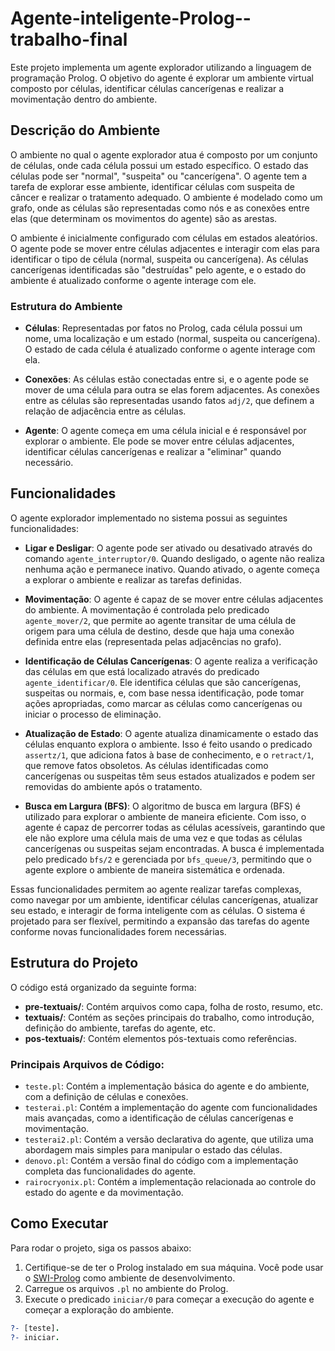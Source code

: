 # Agente-inteligente-Prolog--trabalho-final
Este projeto implementa um agente explorador utilizando a linguagem de programação Prolog. O objetivo do agente é explorar um ambiente virtual composto por células, identificar células cancerígenas e realizar a movimentação dentro do ambiente.

## Descrição do Ambiente

O ambiente no qual o agente explorador atua é composto por um conjunto de células, onde cada célula possui um estado específico. O estado das células pode ser "normal", "suspeita" ou "cancerígena". O agente tem a tarefa de explorar esse ambiente, identificar células com suspeita de câncer e realizar o tratamento adequado. O ambiente é modelado como um grafo, onde as células são representadas como nós e as conexões entre elas (que determinam os movimentos do agente) são as arestas.

O ambiente é inicialmente configurado com células em estados aleatórios. O agente pode se mover entre células adjacentes e interagir com elas para identificar o tipo de célula (normal, suspeita ou cancerígena). As células cancerígenas identificadas são "destruídas" pelo agente, e o estado do ambiente é atualizado conforme o agente interage com ele.

### Estrutura do Ambiente

- **Células**: Representadas por fatos no Prolog, cada célula possui um nome, uma localização e um estado (normal, suspeita ou cancerígena). O estado de cada célula é atualizado conforme o agente interage com ela.
  
- **Conexões**: As células estão conectadas entre si, e o agente pode se mover de uma célula para outra se elas forem adjacentes. As conexões entre as células são representadas usando fatos `adj/2`, que definem a relação de adjacência entre as células.

- **Agente**: O agente começa em uma célula inicial e é responsável por explorar o ambiente. Ele pode se mover entre células adjacentes, identificar células cancerígenas e realizar a "eliminar" quando necessário.

## Funcionalidades

O agente explorador implementado no sistema possui as seguintes funcionalidades:

- **Ligar e Desligar**: O agente pode ser ativado ou desativado através do comando `agente_interruptor/0`. Quando desligado, o agente não realiza nenhuma ação e permanece inativo. Quando ativado, o agente começa a explorar o ambiente e realizar as tarefas definidas.

- **Movimentação**: O agente é capaz de se mover entre células adjacentes do ambiente. A movimentação é controlada pelo predicado `agente_mover/2`, que permite ao agente transitar de uma célula de origem para uma célula de destino, desde que haja uma conexão definida entre elas (representada pelas adjacências no grafo).

- **Identificação de Células Cancerígenas**: O agente realiza a verificação das células em que está localizado através do predicado `agente_identificar/0`. Ele identifica células que são cancerígenas, suspeitas ou normais, e, com base nessa identificação, pode tomar ações apropriadas, como marcar as células como cancerígenas ou iniciar o processo de eliminação.

- **Atualização de Estado**: O agente atualiza dinamicamente o estado das células enquanto explora o ambiente. Isso é feito usando o predicado `assertz/1`, que adiciona fatos à base de conhecimento, e o `retract/1`, que remove fatos obsoletos. As células identificadas como cancerígenas ou suspeitas têm seus estados atualizados e podem ser removidas do ambiente após o tratamento.

- **Busca em Largura (BFS)**: O algoritmo de busca em largura (BFS) é utilizado para explorar o ambiente de maneira eficiente. Com isso, o agente é capaz de percorrer todas as células acessíveis, garantindo que ele não explore uma célula mais de uma vez e que todas as células cancerígenas ou suspeitas sejam encontradas. A busca é implementada pelo predicado `bfs/2` e gerenciada por `bfs_queue/3`, permitindo que o agente explore o ambiente de maneira sistemática e ordenada.

Essas funcionalidades permitem ao agente realizar tarefas complexas, como navegar por um ambiente, identificar células cancerígenas, atualizar seu estado, e interagir de forma inteligente com as células. O sistema é projetado para ser flexível, permitindo a expansão das tarefas do agente conforme novas funcionalidades forem necessárias.


## Estrutura do Projeto

O código está organizado da seguinte forma:

- **pre-textuais/**: Contém arquivos como capa, folha de rosto, resumo, etc.
- **textuais/**: Contém as seções principais do trabalho, como introdução, definição do ambiente, tarefas do agente, etc.
- **pos-textuais/**: Contém elementos pós-textuais como referências.

### Principais Arquivos de Código:

- `teste.pl`: Contém a implementação básica do agente e do ambiente, com a definição de células e conexões.
- `testerai.pl`: Contém a implementação do agente com funcionalidades mais avançadas, como a identificação de células cancerígenas e movimentação.
- `testerai2.pl`: Contém a versão declarativa do agente, que utiliza uma abordagem mais simples para manipular o estado das células.
- `denovo.pl`: Contém a versão final do código com a implementação completa das funcionalidades do agente.
- `rairocryonix.pl`: Contém a implementação relacionada ao controle do estado do agente e da movimentação.

## Como Executar

Para rodar o projeto, siga os passos abaixo:

1. Certifique-se de ter o Prolog instalado em sua máquina. Você pode usar o [SWI-Prolog](https://www.swi-prolog.org/) como ambiente de desenvolvimento.
2. Carregue os arquivos `.pl` no ambiente do Prolog.
3. Execute o predicado `iniciar/0` para começar a execução do agente e começar a exploração do ambiente.

```prolog
?- [teste].
?- iniciar.

